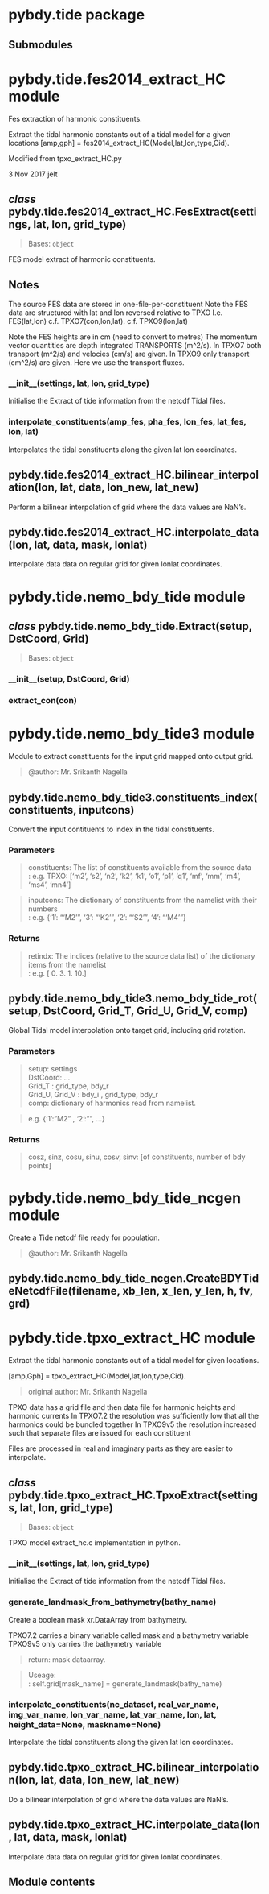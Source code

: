 # pybdy.tide package

## Submodules

# pybdy.tide.fes2014_extract_HC module

Fes extraction of harmonic constituents.

Extract the tidal harmonic constants out of a tidal model for a given locations
[amp,gph] = fes2014_extract_HC(Model,lat,lon,type,Cid).

Modified from tpxo_extract_HC.py

3 Nov 2017
jelt

## *class* pybdy.tide.fes2014_extract_HC.FesExtract(settings, lat, lon, grid_type)

> Bases: `object`<br>

FES model extract of harmonic constituents.

## Notes

The source FES data are stored in one-file-per-constituent
Note the FES data are structured with lat and lon reversed relative to TPXO
I.e. FES(lat,lon)
c.f. TPXO7(con,lon,lat).
c.f. TPXO9(lon,lat)

Note the FES heights are in cm (need to convert to metres)
The momentum vector quantities are depth integrated TRANSPORTS (m^2/s).
In TPXO7 both transport (m^2/s) and velocies (cm/s) are given.
In TPXO9 only transport (cm^2/s) are given.
Here we use the transport fluxes.

### \_\_init\_\_(settings, lat, lon, grid_type)

Initialise the Extract of tide information from the netcdf Tidal files.

### interpolate_constituents(amp_fes, pha_fes, lon_fes, lat_fes, lon, lat)

Interpolates the tidal constituents along the given lat lon coordinates.

## pybdy.tide.fes2014_extract_HC.bilinear_interpolation(lon, lat, data, lon_new, lat_new)

Perform a bilinear interpolation of grid where the data values are NaN’s.

## pybdy.tide.fes2014_extract_HC.interpolate_data(lon, lat, data, mask, lonlat)

Interpolate data data on regular grid for given lonlat coordinates.

# pybdy.tide.nemo_bdy_tide module

## *class* pybdy.tide.nemo_bdy_tide.Extract(setup, DstCoord, Grid)

> Bases: `object`<br>

### \_\_init\_\_(setup, DstCoord, Grid)

### extract_con(con)

# pybdy.tide.nemo_bdy_tide3 module

Module to extract constituents for the input grid mapped onto output grid.

> @author: Mr. Srikanth Nagella<br>

## pybdy.tide.nemo_bdy_tide3.constituents_index(constituents, inputcons)

Convert the input contituents to index in the tidal constituents.

### Parameters

> constituents: The list of constituents available from the source data<br>
> : e.g. TPXO: [‘m2’, ‘s2’, ‘n2’, ‘k2’, ‘k1’, ‘o1’, ‘p1’, ‘q1’, ‘mf’, ‘mm’, ‘m4’, ‘ms4’, ‘mn4’]<br>

> inputcons: The dictionary of constituents from the namelist with their numbers<br>
> : e.g. {‘1’: “‘M2’”, ‘3’: “‘K2’”, ‘2’: “‘S2’”, ‘4’: “‘M4’”}<br>

### Returns

> retindx: The indices (relative to the source data list) of the dictionary items from the namelist<br>
> : e.g. [ 0. 3. 1. 10.]<br>

## pybdy.tide.nemo_bdy_tide3.nemo_bdy_tide_rot(setup, DstCoord, Grid_T, Grid_U, Grid_V, comp)

Global Tidal model interpolation onto target grid, including grid rotation.

### Parameters

> setup: settings<br>
> DstCoord: …<br>
> Grid_T : grid_type, bdy_r<br>
> Grid_U, Grid_V : bdy_i , grid_type, bdy_r<br>
> comp: dictionary of harmonics read from namelist.<br>

> e.g. {‘1’:”M2” , ‘2’:”<constituent name>”, …}<br>

### Returns

> cosz, sinz, cosu, sinu, cosv, sinv: [of constituents, number of bdy points]<br>

# pybdy.tide.nemo_bdy_tide_ncgen module

Create a Tide netcdf file ready for population.

> @author: Mr. Srikanth Nagella<br>

## pybdy.tide.nemo_bdy_tide_ncgen.CreateBDYTideNetcdfFile(filename, xb_len, x_len, y_len, h, fv, grd)

# pybdy.tide.tpxo_extract_HC module

Extract the tidal harmonic constants out of a tidal model for given locations.

[amp,Gph] = tpxo_extract_HC(Model,lat,lon,type,Cid).

> original author: Mr. Srikanth Nagella<br>

TPXO data has a grid file and then data file for harmonic heights and harmonic currents
In TPXO7.2 the resolution was sufficiently low that all the harmonics could be bundled together
In TPXO9v5 the resolution increased such that separate files are issued for each constituent

Files are processed in real and imaginary parts as they are easier to interpolate.

## *class* pybdy.tide.tpxo_extract_HC.TpxoExtract(settings, lat, lon, grid_type)

> Bases: `object`<br>

TPXO model extract_hc.c implementation in python.

### \_\_init\_\_(settings, lat, lon, grid_type)

Initialise the Extract of tide information from the netcdf Tidal files.

### generate_landmask_from_bathymetry(bathy_name)

Create a boolean mask xr.DataArray from bathymetry.

TPXO7.2 carries a binary variable called mask and a bathymetry variable
TPXO9v5 only carries the bathymetry variable

> return: mask dataarray.<br>

> Useage:<br>
> : self.grid[mask_name] = generate_landmask(bathy_name)<br>

### interpolate_constituents(nc_dataset, real_var_name, img_var_name, lon_var_name, lat_var_name, lon, lat, height_data=None, maskname=None)

Interpolate the tidal constituents along the given lat lon coordinates.

## pybdy.tide.tpxo_extract_HC.bilinear_interpolation(lon, lat, data, lon_new, lat_new)

Do a bilinear interpolation of grid where the data values are NaN’s.

## pybdy.tide.tpxo_extract_HC.interpolate_data(lon, lat, data, mask, lonlat)

Interpolate data data on regular grid for given lonlat coordinates.

## Module contents
